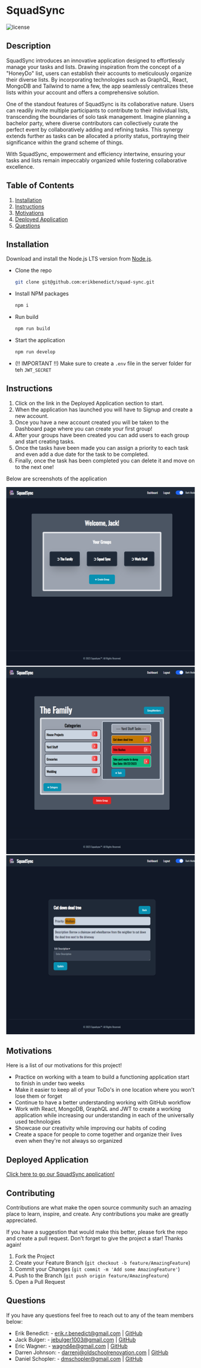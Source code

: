 # SquadSync

![license](https://img.shields.io/badge/License-MIT-yellowgreen)

## Description

SquadSync introduces an innovative application designed to effortlessly manage your tasks and lists. Drawing inspiration from the concept of a "HoneyDo" list, users can establish their accounts to meticulously organize their diverse lists. By incorporating technologies such as GraphQL, React, MongoDB and Tailwind to name a few, the app seamlessly centralizes these lists within your account and offers a comprehensive solution.

One of the standout features of SquadSync is its collaborative nature. Users can readily invite multiple participants to contribute to their individual lists, transcending the boundaries of solo task management. Imagine planning a bachelor party, where diverse contributors can collectively curate the perfect event by collaboratively adding and refining tasks. This synergy extends further as tasks can be allocated a priority status, portraying their significance within the grand scheme of things.

With SquadSync, empowerment and efficiency intertwine, ensuring your tasks and lists remain impeccably organized while fostering collaborative excellence.

## Table of Contents

1. [Installation](#installation)
2. [Instructions](#instructions)
3. [Motivations](#motivations)
4. [Deployed Application](#deployed-application)
5. [Questions](#questions)

## Installation

Download and install the Node.js LTS version from [Node.js](https://nodejs.org/en).

- Clone the repo
  ```sh
  git clone git@github.com:erikbenedict/squad-sync.git
  ```
- Install NPM packages
  ```sh
  npm i
  ```
- Run build
  ```sh
  npm run build
  ```
- Start the application
  ```sh
  npm run develop
  ```
- (!! IMPORTANT !!) Make sure to create a `.env` file in the server folder for teh `JWT_SECRET`

## Instructions

1. Click on the link in the Deployed Application section to start.
2. When the application has launched you will have to Signup and create a new account.
3. Once you have a new account created you will be taken to the Dashboard page where you can create your first group!
4. After your groups have been created you can add users to each group and start creating tasks.
5. Once the tasks have been made you can assign a priority to each task and even add a due date for the task to be completed.
6. Finally, once the task has been completed you can delete it and move on to the next one!

Below are screenshots of the application

![screenshot](./client/src/assets/screenshot1.png)
![screenshot](./client/src/assets/screenshot2.png)
![screenshot](./client/src/assets/screenshot3.png)

## Motivations

Here is a list of our motivations for this project!

- Practice on working with a team to build a functioning application start to finish in under two weeks
- Make it easier to keep all of your ToDo's in one location where you won't lose them or forget
- Continue to have a better understanding working with GitHub workflow
- Work with React, MongoDB, GraphQL and JWT to create a working application while increasing our understanding in each of the universally used technologies
- Showcase our creativity while improving our habits of coding
- Create a space for people to come together and organize their lives even when they're not always so organized

## Deployed Application

[Click here to go our SquadSync application!](https://squad-sync-5e36d690cf8e.herokuapp.com/)

## Contributing

Contributions are what make the open source community such an amazing place to learn, inspire, and create. Any contributions you make are greatly appreciated.

If you have a suggestion that would make this better, please fork the repo and create a pull request. Don't forget to give the project a star! Thanks again!

1. Fork the Project
2. Create your Feature Branch (`git checkout -b feature/AmazingFeature`)
3. Commit your Changes (`git commit -m 'Add some AmazingFeature'`)
4. Push to the Branch (`git push origin feature/AmazingFeature`)
5. Open a Pull Request

## Questions

If you have any questions feel free to reach out to any of the team members below:

- Erik Benedict: - erik.r.benedict@gmail.com | [GitHub](https://github.com/erikbenedict)
- Jack Bulger: - jebulger1003@gmail.com | [GitHub](https://github.com/jebulger)
- Eric Wagner: - wagnd4e@gmail.com | [GitHub](https://github.com/SparkkyJD)
- Darren Johnson: - darrenj@oldschoolrenovation.com | [GitHub](https://github.com/Roadglide131)
- Daniel Schopler: - dmschopler@gmail.com | [GitHub](https://github.com/Dmschopler)
